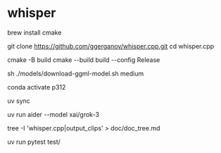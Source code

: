# whisper

brew install cmake

git clone https://github.com/ggerganov/whisper.cpp.git
cd whisper.cpp


cmake -B build
cmake --build build --config Release

sh ./models/download-ggml-model.sh medium


conda activate p312 

uv sync

uv run aider --model xai/grok-3

tree -I 'whisper.cpp|output_clips' > doc/doc_tree.md

uv run pytest test/